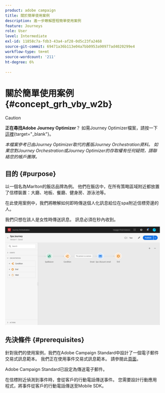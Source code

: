 ```yaml
---
product: adobe campaign
title: 關於簡單使用案例
description: 進一步瞭解歷程簡單使用案例
feature: Journeys
role: User
level: Intermediate
exl-id: 11858c7a-fdb3-43a4-af28-0d5c23fa2468
source-git-commit: 69471a36b113e04a7bb0953a90977ad4020299e4
workflow-type: tm+mt
source-wordcount: '211'
ht-degree: 6%

---
```


# 關於簡單使用案例{#concept_grh_vby_w2b}


>[!CAUTION]
>
>**正在尋找Adobe Journey Optimizer**？ 如需Journey Optimizer檔案，請按一下[這裡](https://experienceleague.adobe.com/zh-hant/docs/journey-optimizer/using/ajo-home){target="_blank"}。
>
>
>_本檔案參考已由Journey Optimizer取代的舊版Journey Orchestration資料。 如果您對Journey Orchestration或Journey Optimizer的存取權有任何疑問，請聯絡您的帳戶團隊。_


## 目的 {#purpose}

以一個名為Marlton的飯店品牌為例。 他們在飯店中，在所有策略區域附近都放置了信標裝置：大廳、地板、餐廳、健身房、游泳池等。

在此使用案例中，我們將瞭解如何即時傳送個人化訊息給位在spa附近信標旁邊的人。

我們只想在該人是女性時傳送訊息。 訊息必須在秒內收到。

![](../assets/journeyuc1_16.png)

## 先決條件 {#prerequisites}

針對我們的使用案例，我們在Adobe Campaign Standard中設計了一個電子郵件交易式訊息範本。 我們正在使用事件交易式訊息範本。 請參閱此[頁面](https://experienceleague.adobe.com/docs/campaign-standard/using/communication-channels/transactional-messaging/getting-started-with-transactional-msg.html?lang=zh-Hant)。

Adobe Campaign Standard已設定為傳送電子郵件。

在信標附近偵測到事件時，會從客戶的行動電話傳送事件。 您需要設計行動應用程式，將事件從客戶的行動電話傳送至Mobile SDK。
